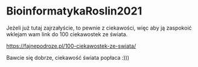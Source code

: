 # BioinformatykaRoslin2021

Jeżeli już tutaj zajrzałyście, to pewnie z ciekawości, więc aby ją zaspokoić wklejam wam link do 100 ciekawostek ze świata. 

https://fajnepodroze.pl/100-ciekawostek-ze-swiata/

Bawcie się dobrze, ciekawość świata popłaca :)))
